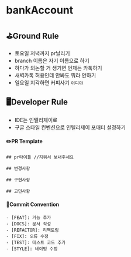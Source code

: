 # bankAccount
## ⛳Ground Rule
- 토요일 저녁까지 pr날리기
- branch 이름은 자기 이름으로 하기
- 하다가 의논할 거 생기면 언제든 카톡하기
- 새벽카톡 허용인데 안봐도 뭐라 안하기
- 일요일 지각하면 커피사기 `이디야`
## 🖥️Developer Rule
- IDE는 인텔리제이로
- 구글 스타일 컨벤션으로 인텔리제이 포매터 설정하기
#### ✏️PR Template
```
## pr타이틀 //지워서 보내주세요

## 변경사항

## 구현사항

## 고민사항
```
#### 👿Commit Convention
```
- [FEAT]: 기능 추가
- [DOCS]: 문서 작성
- [REFACTOR]: 리펙토링
- [FIX]: 오류 수정
- [TEST]: 테스트 코드 추가
- [STYLE]: 네이밍 수정
```
